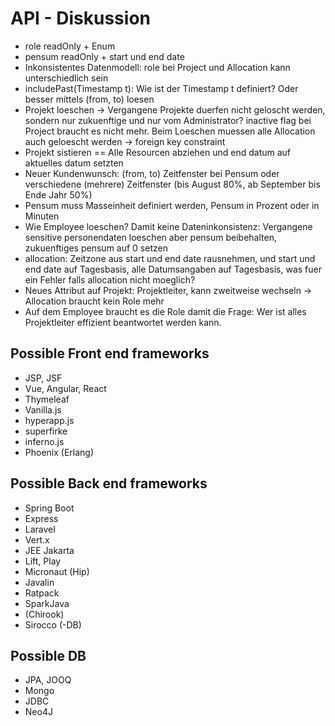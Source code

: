 # API - Diskussion

- role readOnly + Enum
- pensum readOnly + start und end date
- Inkonsistentes Datenmodell: role bei Project und Allocation kann unterschiedlich sein
- includePast(Timestamp t): Wie ist der Timestamp t definiert? Oder besser mittels (from, to) loesen
- Projekt loeschen -> Vergangene Projekte duerfen nicht geloscht werden, sondern nur zukuenftige und nur vom Administrator? inactive flag bei Project braucht es nicht mehr. Beim Loeschen muessen alle Allocation auch geloescht werden -> foreign key constraint
- Projekt sistieren == Alle Resourcen abziehen und end datum auf aktuelles datum setzten
- Neuer Kundenwunsch: (from, to) Zeitfenster bei Pensum oder verschiedene (mehrere) Zeitfenster (bis August 80%, ab September bis Ende Jahr 50%)
- Pensum muss Masseinheit definiert werden, Pensum in Prozent oder in Minuten
- Wie Employee loeschen? Damit keine Dateninkonsistenz: Vergangene sensitive personendaten loeschen aber pensum beibehalten, zukuenftiges pensum auf 0 setzen
- allocation: Zeitzone aus start und end date rausnehmen, und start und end date auf Tagesbasis, alle Datumsangaben auf Tagesbasis, was fuer ein Fehler falls allocation nicht moeglich?
- Neues Attribut auf Projekt: Projektleiter, kann zweitweise wechseln -> Allocation braucht kein Role mehr
- Auf dem Employee braucht es die Role damit die Frage: Wer ist alles Projektleiter effizient beantwortet werden kann.

## Possible Front end frameworks

- JSP, JSF
- Vue, Angular, React
- Thymeleaf
- Vanilla.js
- hyperapp.js
- superfirke
- inferno.js
- Phoenix (Erlang)

## Possible Back end frameworks

- Spring Boot
- Express
- Laravel
- Vert.x
- JEE Jakarta
- Lift, Play
- Micronaut (Hip)
- Javalin
- Ratpack
- SparkJava
- (Chirook)
- Sirocco (-DB)

## Possible DB

- JPA, JOOQ
- Mongo
- JDBC
- Neo4J